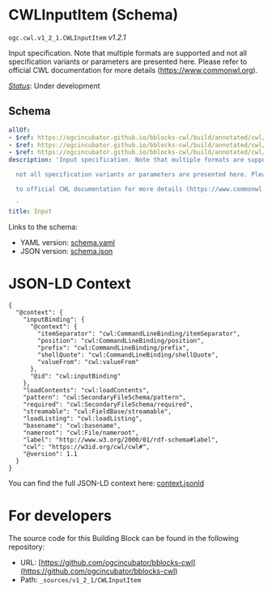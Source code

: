 
# CWLInputItem (Schema)

`ogc.cwl.v1_2_1.CWLInputItem` *v1.2.1*

Input specification. Note that multiple formats are supported and
not all specification variants or parameters are presented here. Please refer
to official CWL documentation for more details (https://www.commonwl.org).


[*Status*](http://www.opengis.net/def/status): Under development

## Schema

```yaml
allOf:
- $ref: https://ogcincubator.github.io/bblocks-cwl/build/annotated/cwl/v1_2_1/CWLInputItemBase/schema.yaml
- $ref: https://ogcincubator.github.io/bblocks-cwl/build/annotated/cwl/v1_2_1/CWLDefaultTypedConditional/schema.yaml
- $ref: https://ogcincubator.github.io/bblocks-cwl/build/annotated/cwl/v1_2_1/CWLDocumentation/schema.yaml
description: 'Input specification. Note that multiple formats are supported and

  not all specification variants or parameters are presented here. Please refer

  to official CWL documentation for more details (https://www.commonwl.org).

  '
title: Input

```

Links to the schema:

* YAML version: [schema.yaml](https://ogcincubator.github.io/bblocks-cwl/build/annotated/cwl/v1_2_1/CWLInputItem/schema.json)
* JSON version: [schema.json](https://ogcincubator.github.io/bblocks-cwl/build/annotated/cwl/v1_2_1/CWLInputItem/schema.yaml)


# JSON-LD Context

```jsonld
{
  "@context": {
    "inputBinding": {
      "@context": {
        "itemSeparator": "cwl:CommandLineBinding/itemSeparator",
        "position": "cwl:CommandLineBinding/position",
        "prefix": "cwl:CommandLineBinding/prefix",
        "shellQuote": "cwl:CommandLineBinding/shellQuote",
        "valueFrom": "cwl:valueFrom"
      },
      "@id": "cwl:inputBinding"
    },
    "loadContents": "cwl:loadContents",
    "pattern": "cwl:SecondaryFileSchema/pattern",
    "required": "cwl:SecondaryFileSchema/required",
    "streamable": "cwl:FieldBase/streamable",
    "loadListing": "cwl:loadListing",
    "basename": "cwl:basename",
    "nameroot": "cwl:File/nameroot",
    "label": "http://www.w3.org/2000/01/rdf-schema#label",
    "cwl": "https://w3id.org/cwl/cwl#",
    "@version": 1.1
  }
}
```

You can find the full JSON-LD context here:
[context.jsonld](https://ogcincubator.github.io/bblocks-cwl/build/annotated/cwl/v1_2_1/CWLInputItem/context.jsonld)


# For developers

The source code for this Building Block can be found in the following repository:

* URL: [https://github.com/ogcincubator/bblocks-cwl](https://github.com/ogcincubator/bblocks-cwl)
* Path: `_sources/v1_2_1/CWLInputItem`

